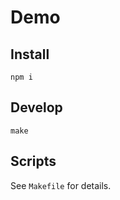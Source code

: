 # Demo

## Install

```
npm i
```

## Develop

```
make
```

## Scripts

See `Makefile` for details.
